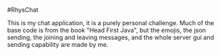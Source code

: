 #RhysChat

This is my chat application, it is a purely personal challenge.
Much of the base code is from the book "Head First Java", but the emojis, the json sending, the joining and leaving messages, and the whole server gui and sending capability are made by me.
